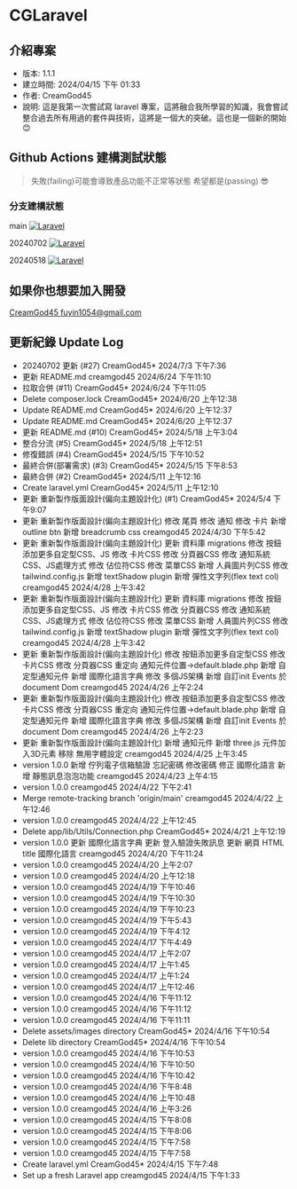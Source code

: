 # CGLaravel

## 介紹專案

- 版本: 1.1.1
- 建立時間: 2024/04/15 下午 01:33
- 作者: CreamGod45
- 說明: 這是我第一次嘗試寫 laravel 專案，這將融合我所學習的知識，我會嘗試整合過去所有用過的套件與技術，這將是一個大的突破。這也是一個新的開始 😊

## Github Actions 建構測試狀態

> 失敗(failing)可能會導致產品功能不正常等狀態 希望都是(passing) 😎

### 分支建構狀態

main [![Laravel](https://github.com/creamgod45/CGLaravel/actions/workflows/laravel.yml/badge.svg?branch=main)](https://github.com/creamgod45/CGLaravel/actions/workflows/laravel.yml)

20240702 [![Laravel](https://github.com/creamgod45/CGLaravel/actions/workflows/laravel.yml/badge.svg?branch=20240702)](https://github.com/creamgod45/CGLaravel/actions/workflows/laravel.yml)

20240518 [![Laravel](https://github.com/creamgod45/CGLaravel/actions/workflows/laravel.yml/badge.svg?branch=20240518)](https://github.com/creamgod45/CGLaravel/actions/workflows/laravel.yml)

## 如果你也想要加入開發

[CreamGod45 fuyin1054@gmail.com](mailto:fuyin1054@gmail.com)

## 更新紀錄 Update Log

- 20240702 更新 (#27) CreamGod45* 2024/7/3 下午7:36
- 更新 README.md creamgod45 2024/6/24 下午11:10
- 拉取合併 (#11) CreamGod45* 2024/6/24 下午11:05
- Delete composer.lock CreamGod45* 2024/6/20 上午12:38
- Update README.md CreamGod45* 2024/6/20 上午12:37
- Update README.md CreamGod45* 2024/6/20 上午12:37
- 更新 README.md (#10) CreamGod45* 2024/5/18 上午3:04
- 整合分流 (#5) CreamGod45* 2024/5/18 上午12:51
- 修復錯誤 (#4) CreamGod45* 2024/5/15 下午10:52
- 最終合併(部署需求) (#3) CreamGod45* 2024/5/15 下午8:53
- 最終合併 (#2) CreamGod45* 2024/5/11 上午12:16
- Create laravel.yml CreamGod45* 2024/5/11 上午12:10
- 更新 重新製作版面設計(偏向主題設計化) (#1) CreamGod45* 2024/5/4 下午9:07
- 更新 重新製作版面設計(偏向主題設計化) 修改 尾頁 修改 通知 修改 卡片 新增 outline btn 新增 breadcrumb css creamgod45 2024/4/30 下午5:42
- 更新 重新製作版面設計(偏向主題設計化) 更新 資料庫 migrations 修改 按鈕添加更多自定型CSS、JS 修改 卡片CSS 修改 分頁器CSS 修改 通知系統CSS、JS處理方式 修改 佔位符CSS 修改 菜單CSS 新增 人員圖片列CSS 修改 tailwind.config.js 新增 textShadow plugin 新增 彈性文字列(flex text col) creamgod45 2024/4/28 上午3:42
- 更新 重新製作版面設計(偏向主題設計化) 更新 資料庫 migrations 修改 按鈕添加更多自定型CSS、JS 修改 卡片CSS 修改 分頁器CSS 修改 通知系統CSS、JS處理方式 修改 佔位符CSS 修改 菜單CSS 新增 人員圖片列CSS 修改 tailwind.config.js 新增 textShadow plugin 新增 彈性文字列(flex text col) creamgod45 2024/4/28 上午3:42
- 更新 重新製作版面設計(偏向主題設計化) 修改 按鈕添加更多自定型CSS 修改 卡片CSS 修改 分頁器CSS 重定向 通知元件位置->default.blade.php 新增 自定型通知元件 新增 國際化語言字典 修改 多個JS架構 新增 自訂init Events 於document Dom creamgod45 2024/4/26 上午2:24
- 更新 重新製作版面設計(偏向主題設計化) 修改 按鈕添加更多自定型CSS 修改 卡片CSS 修改 分頁器CSS 重定向 通知元件位置->default.blade.php 新增 自定型通知元件 新增 國際化語言字典 修改 多個JS架構 新增 自訂init Events 於document Dom creamgod45 2024/4/26 上午2:23
- 更新 重新製作版面設計(偏向主題設計化) 新增 通知元件 新增 three.js 元件加入3D元素 移除 無用字體設定 creamgod45 2024/4/25 上午3:45
- version 1.0.0 新增 佇列電子信箱驗證 忘記密碼 修改密碼 修正 國際化語言 新增 靜態訊息泡泡功能 creamgod45 2024/4/23 上午4:15
- version 1.0.0 creamgod45 2024/4/22 下午2:41
- Merge remote-tracking branch 'origin/main' creamgod45 2024/4/22 上午12:46
- version 1.0.0 creamgod45 2024/4/22 上午12:45
- Delete app/lib/Utils/Connection.php CreamGod45* 2024/4/21 上午12:19
- version 1.0.0 更新 國際化語言字典 更新 登入驗證失敗訊息 更新 網頁 HTML title 國際化語言 creamgod45 2024/4/20 下午11:24
- version 1.0.0 creamgod45 2024/4/20 上午2:07
- version 1.0.0 creamgod45 2024/4/20 上午12:18
- version 1.0.0 creamgod45 2024/4/19 下午10:46
- version 1.0.0 creamgod45 2024/4/19 下午10:30
- version 1.0.0 creamgod45 2024/4/19 下午10:23
- version 1.0.0 creamgod45 2024/4/19 下午5:43
- version 1.0.0 creamgod45 2024/4/19 下午4:12
- version 1.0.0 creamgod45 2024/4/17 下午4:49
- version 1.0.0 creamgod45 2024/4/17 上午2:07
- version 1.0.0 creamgod45 2024/4/17 上午1:45
- version 1.0.0 creamgod45 2024/4/17 上午1:24
- version 1.0.0 creamgod45 2024/4/17 上午12:46
- version 1.0.0 creamgod45 2024/4/16 下午11:12
- version 1.0.0 creamgod45 2024/4/16 下午11:12
- version 1.0.0 creamgod45 2024/4/16 下午11:11
- Delete assets/images directory CreamGod45* 2024/4/16 下午10:54
- Delete lib directory CreamGod45* 2024/4/16 下午10:54
- version 1.0.0 creamgod45 2024/4/16 下午10:53
- version 1.0.0 creamgod45 2024/4/16 下午10:50
- version 1.0.0 creamgod45 2024/4/16 下午10:42
- version 1.0.0 creamgod45 2024/4/16 下午8:48
- version 1.0.0 creamgod45 2024/4/16 上午10:48
- version 1.0.0 creamgod45 2024/4/16 上午3:26
- version 1.0.0 creamgod45 2024/4/15 下午8:08
- version 1.0.0 creamgod45 2024/4/15 下午8:06
- version 1.0.0 creamgod45 2024/4/15 下午7:58
- version 1.0.0 creamgod45 2024/4/15 下午7:58
- Create laravel.yml CreamGod45* 2024/4/15 下午7:48
- Set up a fresh Laravel app creamgod45 2024/4/15 下午1:33
